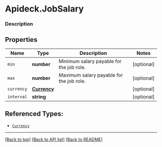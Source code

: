 # Apideck.JobSalary

### Description

## Properties
Name | Type | Description | Notes
------------ | ------------- | ------------- | -------------
`min` | **number** | Minimum salary payable for the job role. | [optional] 
`max` | **number** | Maximum salary payable for the job role. | [optional] 
`currency` | [**Currency**](Currency.md) |  | [optional] 
`interval` | **string** |  | [optional] 





## Referenced Types:


* [`Currency`](Currency.md)


---

[[Back to top]](#) [[Back to API list]](../../../../README.md#documentation-for-api-endpoints) [[Back to README]](../../../../README.md)


